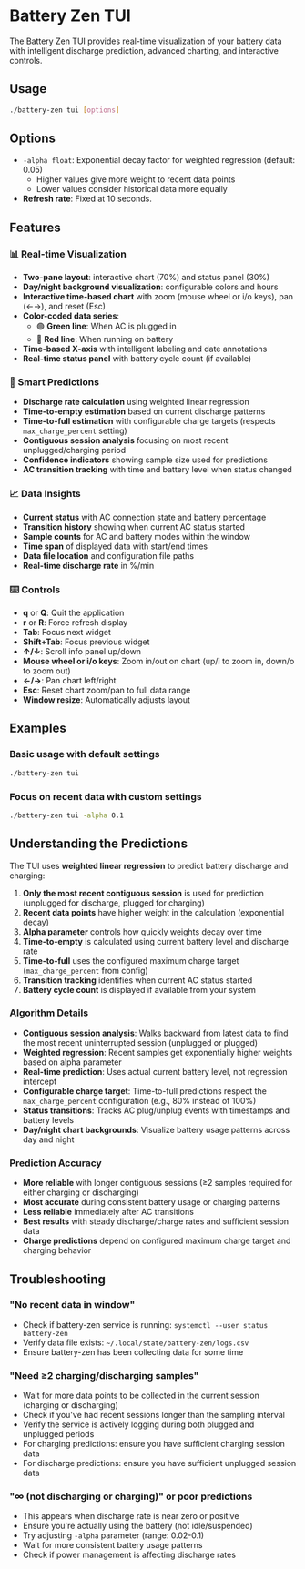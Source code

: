 # Battery Zen TUI

The Battery Zen TUI provides real-time visualization of your battery data with intelligent discharge prediction, advanced charting, and interactive controls.


## Usage

```bash
./battery-zen tui [options]
```

## Options


- `-alpha float`: Exponential decay factor for weighted regression (default: 0.05)
  - Higher values give more weight to recent data points
  - Lower values consider historical data more equally
- **Refresh rate**: Fixed at 10 seconds.

## Features


### 📊 Real-time Visualization
- **Two-pane layout**: interactive chart (70%) and status panel (30%)
- **Day/night background visualization**: configurable colors and hours
- **Interactive time-based chart** with zoom (mouse wheel or i/o keys), pan (←→), and reset (Esc)
- **Color-coded data series**:
  - 🟢 **Green line**: When AC is plugged in
  - 🔴 **Red line**: When running on battery
- **Time-based X-axis** with intelligent labeling and date annotations
- **Real-time status panel** with battery cycle count (if available)

### 🧮 Smart Predictions
- **Discharge rate calculation** using weighted linear regression
- **Time-to-empty estimation** based on current discharge patterns
- **Time-to-full estimation** with configurable charge targets (respects `max_charge_percent` setting)
- **Contiguous session analysis** focusing on most recent unplugged/charging period
- **Confidence indicators** showing sample size used for predictions
- **AC transition tracking** with time and battery level when status changed

### 📈 Data Insights
- **Current status** with AC connection state and battery percentage
- **Transition history** showing when current AC status started
- **Sample counts** for AC and battery modes within the window
- **Time span** of displayed data with start/end times
- **Data file location** and configuration file paths
- **Real-time discharge rate** in %/min


### ⌨️ Controls
- **q** or **Q**: Quit the application
- **r** or **R**: Force refresh display
- **Tab**: Focus next widget
- **Shift+Tab**: Focus previous widget
- **↑/↓**: Scroll info panel up/down
- **Mouse wheel or i/o keys**: Zoom in/out on chart (up/i to zoom in, down/o to zoom out)
- **←/→**: Pan chart left/right
- **Esc**: Reset chart zoom/pan to full data range
- **Window resize**: Automatically adjusts layout

## Examples


### Basic usage with default settings
```bash
./battery-zen tui
```

### Focus on recent data with custom settings
```bash
./battery-zen tui -alpha 0.1
```


## Understanding the Predictions

The TUI uses **weighted linear regression** to predict battery discharge and charging:

1. **Only the most recent contiguous session** is used for prediction (unplugged for discharge, plugged for charging)
2. **Recent data points** have higher weight in the calculation (exponential decay)
3. **Alpha parameter** controls how quickly weights decay over time
4. **Time-to-empty** is calculated using current battery level and discharge rate
5. **Time-to-full** uses the configured maximum charge target (`max_charge_percent` from config)
6. **Transition tracking** identifies when current AC status started
7. **Battery cycle count** is displayed if available from your system


### Algorithm Details
- **Contiguous session analysis**: Walks backward from latest data to find the most recent uninterrupted session (unplugged or plugged)
- **Weighted regression**: Recent samples get exponentially higher weights based on alpha parameter
- **Real-time prediction**: Uses actual current battery level, not regression intercept
- **Configurable charge target**: Time-to-full predictions respect the `max_charge_percent` configuration (e.g., 80% instead of 100%)
- **Status transitions**: Tracks AC plug/unplug events with timestamps and battery levels
- **Day/night chart backgrounds**: Visualize battery usage patterns across day and night


### Prediction Accuracy
- **More reliable** with longer contiguous sessions (≥2 samples required for either charging or discharging)
- **Most accurate** during consistent battery usage or charging patterns
- **Less reliable** immediately after AC transitions
- **Best results** with steady discharge/charge rates and sufficient session data
- **Charge predictions** depend on configured maximum charge target and charging behavior


## Troubleshooting

### "No recent data in window"
- Check if battery-zen service is running: `systemctl --user status battery-zen`
- Verify data file exists: `~/.local/state/battery-zen/logs.csv`
- Ensure battery-zen has been collecting data for some time

### "Need ≥2 charging/discharging samples"
- Wait for more data points to be collected in the current session (charging or discharging)
- Check if you've had recent sessions longer than the sampling interval
- Verify the service is actively logging during both plugged and unplugged periods
- For charging predictions: ensure you have sufficient charging session data
- For discharge predictions: ensure you have sufficient unplugged session data

### "∞ (not discharging or charging)" or poor predictions
- This appears when discharge rate is near zero or positive
- Ensure you're actually using the battery (not idle/suspended)
- Try adjusting `-alpha` parameter (range: 0.02-0.1)
- Wait for more consistent battery usage patterns
- Check if power management is affecting discharge rates